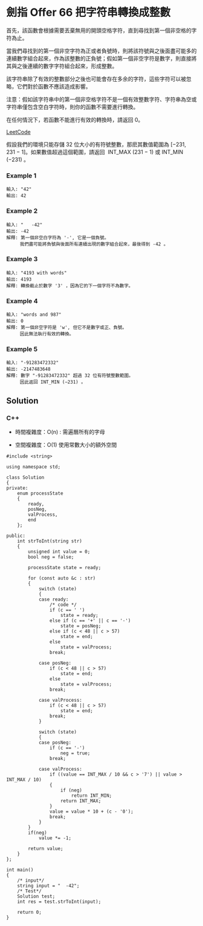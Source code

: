# 劍指 Offer 66 把字符串轉換成整數

首先，該函數會根據需要丟棄無用的開頭空格字符，直到尋找到第一個非空格的字符為止。

當我們尋找到的第一個非空字符為正或者負號時，則將該符號與之後面盡可能多的連續數字組合起來，作為該整數的正負號；假如第一個非空字符是數字，則直接將其與之後連續的數字字符組合起來，形成整數。

該字符串除了有效的整數部分之後也可能會存在多余的字符，這些字符可以被忽略，它們對於函數不應該造成影響。

注意：假如該字符串中的第一個非空格字符不是一個有效整數字符、字符串為空或字符串僅包含空白字符時，則你的函數不需要進行轉換。

在任何情況下，若函數不能進行有效的轉換時，請返回 0。

[LeetCode](https://leetcode-cn.com/problems/)

假設我們的環境只能存儲 32 位大小的有符號整數，那麽其數值範圍為 [−231,  231 − 1]。如果數值超過這個範圍，請返回  INT_MAX (231 − 1) 或 INT_MIN (−231) 。

### Example 1
```
輸入: "42"
輸出: 42
```

### Example 2
```
輸入: "   -42"
輸出: -42
解釋: 第一個非空白字符為 '-', 它是一個負號。
     我們盡可能將負號與後面所有連續出現的數字組合起來，最後得到 -42 。
```

### Example 3
```
輸入: "4193 with words"
輸出: 4193
解釋: 轉換截止於數字 '3' ，因為它的下一個字符不為數字。
```

### Example 4
```
輸入: "words and 987"
輸出: 0
解釋: 第一個非空字符是 'w', 但它不是數字或正、負號。
     因此無法執行有效的轉換。
```

### Example 5
```
輸入: "-91283472332"
輸出: -2147483648
解釋: 數字 "-91283472332" 超過 32 位有符號整數範圍。 
     因此返回 INT_MIN (−231) 。
```

## Solution  

### C++

* 時間複雜度：O(n) : 需遍曆所有的字母

* 空間複雜度：O(1) 使用常數大小的額外空間

```
#include <string>

using namespace std;

class Solution
{
private:
    enum processState
    {
        ready,
        posNeg,
        valProcess,
        end
    };

public:
    int strToInt(string str)
    {
        unsigned int value = 0;
        bool neg = false;

        processState state = ready;

        for (const auto &c : str)
        {
            switch (state)
            {
            case ready:
                /* code */
                if (c == ' ')
                    state = ready;
                else if (c == '+' || c == '-')
                    state = posNeg;
                else if (c < 48 || c > 57)
                    state = end;
                else
                    state = valProcess;
                break;

            case posNeg:
                if (c < 48 || c > 57)
                    state = end;
                else
                    state = valProcess;
                break;

            case valProcess:
                if (c < 48 || c > 57)
                    state = end;
                break;
            }

            switch (state)
            {
            case posNeg:
                if (c == '-')
                    neg = true;
                break;

            case valProcess:
                if ((value == INT_MAX / 10 && c > '7') || value > INT_MAX / 10)
                {
                    if (neg)
                        return INT_MIN;
                    return INT_MAX;
                }
                value = value * 10 + (c - '0');
                break;
            }
        }
        if(neg)
            value *= -1;

        return value;
    }
};

int main()
{
    /* input*/
    string input = "  -42";
    /* Test*/
    Solution test;
    int res = test.strToInt(input);

    return 0;
}
```